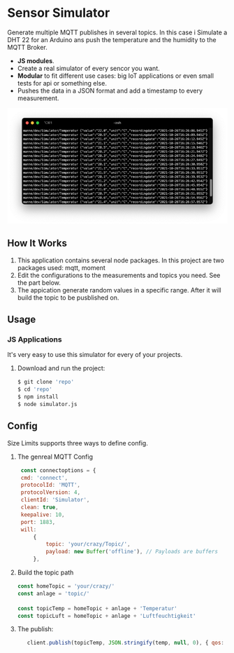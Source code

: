 # Sensor Simulator


Generate multiple MQTT publishes in several topics. In this case i Simulate a DHT 22 for an Arduino ans push the temperature and the humidity to the MQTT Broker.

* **JS modules**.
* Create a real simulator of every sencor you want.
* **Modular** to fit different use cases: big IoT applications
  or even small tests for api or something else.
* Pushes the data in a JSON format and add a timestamp to every measurement. 

<p align="center">
  <img src="./assets/screen.png" alt="Size Limit CLI" width="738">
</p>



## How It Works

1. This application contains several node packages. In this project are two packages used: mqtt, moment
2. Edit the configurations to the measurements and topics you need. See the part below.
3. The appication generate random values in a specific range. After it will build the topic to be pusblished on. 


## Usage

### JS Applications

It's very easy to use this simulator for every of your projects.

1. Download and run the project:

    ```sh
    $ git clone 'repo'
    $ cd 'repo'
    $ npm install
    $ node simulator.js
    ```



## Config

Size Limits supports three ways to define config.

1. The genreal MQTT Config

   ```js
    const connectoptions = {
    cmd: 'connect',
    protocolId: 'MQTT', 
    protocolVersion: 4, 
    clientId: 'Simulator',
    clean: true,
    keepalive: 10, 
    port: 1883,
    will:
        {
            topic: 'your/crazy/Topic/',
            payload: new Buffer('offline'), // Payloads are buffers
        },

   ```

2. Build the topic path

   ```js
   const homeTopic = 'your/crazy/'
   const anlage = 'topic/'

   const topicTemp = homeTopic + anlage + 'Temperatur'
   const topicLuft = homeTopic + anlage + 'Luftfeuchtigkeit'
   ```

3. The publish:

   ```js
      client.publish(topicTemp, JSON.stringify(temp, null, 0), { qos: 0, retain: false, dup: false })
   ```

